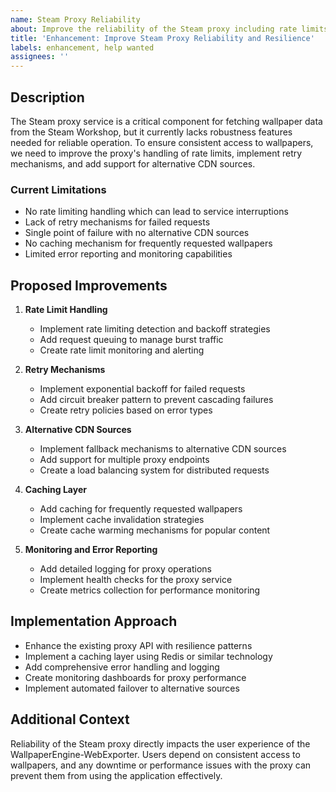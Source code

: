 ```yaml
---
name: Steam Proxy Reliability
about: Improve the reliability of the Steam proxy including rate limits, retries, and alternative CDN sources
title: 'Enhancement: Improve Steam Proxy Reliability and Resilience'
labels: enhancement, help wanted
assignees: ''
---
```


## Description

The Steam proxy service is a critical component for fetching wallpaper data from the Steam Workshop, but it currently lacks robustness features needed for reliable operation. To ensure consistent access to wallpapers, we need to improve the proxy's handling of rate limits, implement retry mechanisms, and add support for alternative CDN sources.

### Current Limitations
- No rate limiting handling which can lead to service interruptions
- Lack of retry mechanisms for failed requests
- Single point of failure with no alternative CDN sources
- No caching mechanism for frequently requested wallpapers
- Limited error reporting and monitoring capabilities

## Proposed Improvements

1. **Rate Limit Handling**
   - Implement rate limiting detection and backoff strategies
   - Add request queuing to manage burst traffic
   - Create rate limit monitoring and alerting

2. **Retry Mechanisms**
   - Implement exponential backoff for failed requests
   - Add circuit breaker pattern to prevent cascading failures
   - Create retry policies based on error types

3. **Alternative CDN Sources**
   - Implement fallback mechanisms to alternative CDN sources
   - Add support for multiple proxy endpoints
   - Create a load balancing system for distributed requests

4. **Caching Layer**
   - Add caching for frequently requested wallpapers
   - Implement cache invalidation strategies
   - Create cache warming mechanisms for popular content

5. **Monitoring and Error Reporting**
   - Add detailed logging for proxy operations
   - Implement health checks for the proxy service
   - Create metrics collection for performance monitoring

## Implementation Approach

- Enhance the existing proxy API with resilience patterns
- Implement a caching layer using Redis or similar technology
- Add comprehensive error handling and logging
- Create monitoring dashboards for proxy performance
- Implement automated failover to alternative sources

## Additional Context

Reliability of the Steam proxy directly impacts the user experience of the WallpaperEngine-WebExporter. Users depend on consistent access to wallpapers, and any downtime or performance issues with the proxy can prevent them from using the application effectively.